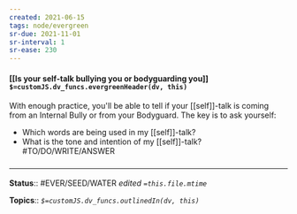 ```yaml
---
created: 2021-06-15
tags: node/evergreen
sr-due: 2021-11-01
sr-interval: 1
sr-ease: 230
---
```


#### [[Is your self-talk bullying you or bodyguarding you]] `$=customJS.dv_funcs.evergreenHeader(dv, this)`

With enough practice, you'll be able to tell if your [[self]]-talk is coming from an Internal Bully or from your Bodyguard. The key is to ask yourself: 
- Which words are being used in my [[self]]-talk? 
- What is the tone and intention of my [[self]]-talk?
#TO/DO/WRITE/ANSWER 

### <hr class="footnote"/>

**Status**:: #EVER/SEED/WATER 
*edited `=this.file.mtime`*

**Topics**:: 
*`$=customJS.dv_funcs.outlinedIn(dv, this)`*
